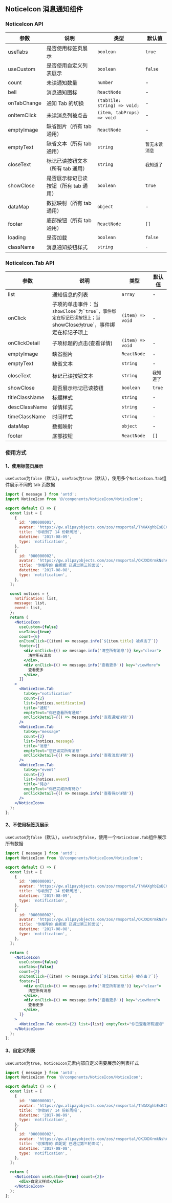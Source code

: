 ## NoticeIcon 消息通知组件

### NoticeIcon API

| 参数 | 说明 | 类型 | 默认值 |
| --- | --- | --- | --- |
| useTabs | 是否使用标签页展示 | `boolean` | `true` |
| useCustom | 是否使用自定义列表展示 | `boolean` | `false` |
| count | 未读通知数量 | `number` | - |
| bell | 消息通知图标 | `ReactNode` | - |
| onTabChange | 通知 Tab 的切换 | `(tabTile: string) => void;` | - |
| onItemClick | 未读消息列被点击 | `(item, tabProps) => void` | - |
| emptyImage | 缺省图片（所有 tab 通用） | `ReactNode` | - |
| emptyText | 缺省文本（所有 tab 通用） | `string` | `暂无未读消息` |
| closeText | 标记已读按钮文本（所有 tab 通用） | `string` | `我知道了` |
| showClose | 是否展示标记已读按钮（所有 tab 通用） | `boolean` | `true` |
| dataMap | 数据映射（所有 tab 通用） | `object` | - |
| footer | 底部按钮（所有 tab 通用） | `ReactNode` | `[]` |
| loading | 是否加载 | `boolean` | `false` |
| className | 消息通知按钮样式 | `string` | `-` |

### NoticeIcon.Tab API

| 参数 | 说明 | 类型 | 默认值 |
| --- | --- | --- | --- |
| list | 通知信息的列表 | `array` | - |
| onClick | 子项的单击事件：当`` showClose`为`true`，事件绑定在标记已读按钮上；当 ``showClose`为`true`，事件绑定在标记子项上 | `(item) => void` | - |
| onClickDetail | 子项标题的点击(查看详情) | `(item) => void` | - |
| emptyImage | 缺省图片 | `ReactNode` | - |
| emptyText | 缺省文本 | `string` | - |
| closeText | 标记已读按钮文本 | `string` | `我知道了` |
| showClose | 是否展示标记已读按钮 | `boolean` | `true` |
| titleClassName | 标题样式 | `string` | - |
| descClassName | 详情样式 | `string` | - |
| timeClassName | 时间样式 | `string` | - |
| dataMap | 数据映射 | `object` | - |
| footer | 底部按钮 | `ReactNode` | `[]` |

### 使用方式

#### 1、使用标签页展示

`useCustom`为`false`（默认），`useTabs`为`true`（默认），使用多个`NoticeIcon.Tab`组件展示不同的 tab 页数据

```jsx
import { message } from 'antd';
import NoticeIcon from '@/components/NoticeIcon/NoticeIcon';

export default () => {
  const list = [
    {
      id: '000000001',
      avatar: 'https://gw.alipayobjects.com/zos/rmsportal/ThXAXghbEsBCCSDihZxY.png',
      title: '你收到了 14 份新周报',
      datetime: '2017-08-09',
      type: 'notification',
    },
    {
      id: '000000002',
      avatar: 'https://gw.alipayobjects.com/zos/rmsportal/OKJXDXrmkNshAMvwtvhu.png',
      title: '你推荐的 曲妮妮 已通过第三轮面试',
      datetime: '2017-08-08',
      type: 'notification',
    },
  ];

  const notices = {
    notification: list,
    message: list,
    event: list,
  };
  return (
    <NoticeIcon
      useCustom={false}
      useTabs={true}
      count={6}
      onItemClick={(item) => message.info(`${item.title} 被点击了`)}
      footer={[
        <div onClick={() => message.info('清空所有消息')} key="clear">
          清空所有消息
        </div>,
        <div onClick={() => message.info('查看更多')} key="viewMore">
          查看更多
        </div>,
      ]}
    >
      <NoticeIcon.Tab
        tabKey="notification"
        count={2}
        list={notices.notification}
        title="通知"
        emptyText="你已查看所有通知"
        onClickDetail={() => message.info('查看通知详情')}
      />
      <NoticeIcon.Tab
        tabKey="message"
        count={2}
        list={notices.message}
        title="消息"
        emptyText="您已读完所有消息"
        onClickDetail={() => message.info('查看消息详情')}
      />
      <NoticeIcon.Tab
        tabKey="event"
        count={2}
        list={notices.event}
        title="待办"
        emptyText="你已完成所有待办"
        onClickDetail={() => message.info('查看待办详情')}
      />
    </NoticeIcon>
  );
};
```

#### 2、不使用标签页展示

`useCustom`为`false`（默认），`useTabs`为`false`，使用一个`NoticeIcon.Tab`组件展示所有数据

```jsx
import { message } from 'antd';
import NoticeIcon from '@/components/NoticeIcon/NoticeIcon';

export default () => {
  const list = [
    {
      id: '000000001',
      avatar: 'https://gw.alipayobjects.com/zos/rmsportal/ThXAXghbEsBCCSDihZxY.png',
      title: '你收到了 14 份新周报',
      datetime: '2017-08-09',
      type: 'notification',
    },
    {
      id: '000000002',
      avatar: 'https://gw.alipayobjects.com/zos/rmsportal/OKJXDXrmkNshAMvwtvhu.png',
      title: '你推荐的 曲妮妮 已通过第三轮面试',
      datetime: '2017-08-08',
      type: 'notification',
    },
  ];

  return (
    <NoticeIcon
      useCustom={false}
      useTabs={false}
      count={2}
      onItemClick={(item) => message.info(`${item.title} 被点击了`)}
      footer={[
        <div onClick={() => message.info('清空所有消息')} key="clear">
          清空所有消息
        </div>,
        <div onClick={() => message.info('查看更多')} key="viewMore">
          查看更多
        </div>,
      ]}
    >
      <NoticeIcon.Tab count={2} list={list} emptyText="你已查看所有通知" />
    </NoticeIcon>
  );
};
```

#### 3、自定义列表

`useCustom`为`true`，`NoticeIcon`元素内部自定义需要展示的列表样式

```jsx
import { message } from 'antd';
import NoticeIcon from '@/components/NoticeIcon/NoticeIcon';

export default () => {
  const list = [
    {
      id: '000000001',
      avatar: 'https://gw.alipayobjects.com/zos/rmsportal/ThXAXghbEsBCCSDihZxY.png',
      title: '你收到了 14 份新周报',
      datetime: '2017-08-09',
      type: 'notification',
    },
    {
      id: '000000002',
      avatar: 'https://gw.alipayobjects.com/zos/rmsportal/OKJXDXrmkNshAMvwtvhu.png',
      title: '你推荐的 曲妮妮 已通过第三轮面试',
      datetime: '2017-08-08',
      type: 'notification',
    },
  ];

  return (
    <NoticeIcon useCustom={true} count={2}>
      <div>自定义样式</div>
    </NoticeIcon>
  );
};
```
